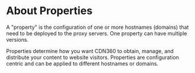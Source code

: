 <!--?xml version="1.0" encoding="utf-8"?-->

<link href="" rel="stylesheet" type="text/css">

<map id="map1"><area shape="rectangle" coords="49,619,305,865" dragdirection="0" title="Click to navigate to topic" alt="Click to navigate to topic" href="creating_a_property.htm" target="_parent"></map>

# About Properties

A "property" is the configuration of one or more hostnames (domains) that need to be deployed to the proxy servers. One property can have multiple versions.

Properties determine how you want CDN360 to obtain, manage, and distribute your content to website visitors. Properties are configuration centric and can be applied to different hostnames or domains.

